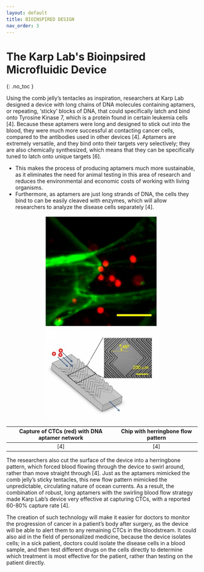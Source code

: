 ```yaml
---
layout: default
title: BIOINSPIRED DESIGN
nav_order: 3
---
```


# The Karp Lab's Bioinpsired Microfluidic Device 
{: .no_toc }

Using the comb jelly’s tentacles as inspiration, researchers at Karp Lab designed a device with long chains of DNA molecules containing aptamers, or repeating, ‘sticky’ blocks of DNA, that could specifically latch and bind onto Tyrosine Kinase 7, which is a protein found in certain leukemia cells [4]. Because these aptamers were long and designed to stick out into the blood, they were much more successful at contacting cancer cells, compared to the antibodies used in other devices [4]. Aptamers are extremely versatile, and they bind onto their targets very selectively; they are also chemically synthesized, which means that they can be specifically tuned to latch onto unique targets [6]. 
-	This makes the process of producing aptamers much more sustainable, as it eliminates the need for animal testing in this area of research and reduces the environmental and economic costs of working with living organisms. 
-	Furthermore, as aptamers are just long strands of DNA, the cells they bind to can be easily cleaved with enzymes, which will allow researchers to analyze the disease cells separately [4]. 
<p align="middle">
  <img src="/captured_cells.PNG" width="300" hspace="20" />
  <img src="/device_mod.jpg" width="300" /> 
</p>

| Capture of CTCs (red) with DNA aptamer network | Chip with herringbone flow pattern         | 
|:----------------------------------------------:|:-----------------------------------------: |
| [4]                                            |                  [4]                       |

The researchers also cut the surface of the device into a herringbone pattern, which forced blood flowing through the device to swirl around, rather than move straight through [4]. Just as the aptamers mimicked the comb jelly’s sticky tentacles, this new flow pattern mimicked the unpredictable, circulating nature of ocean currents. As a result, the combination of robust, long aptamers with the swirling blood flow strategy made Karp Lab’s device very effective at capturing CTCs, with a reported 60-80% capture rate [4].  

The creation of such technology will make it easier for doctors to monitor the progression of cancer in a patient’s body after surgery, as the device will be able to alert them to any remaining CTCs in the bloodstream. It could also aid in the field of personalized medicine, because the device isolates cells; in a sick patient, doctors could isolate the disease cells in a blood sample, and then test different drugs on the cells directly to determine which treatment is most effective for the patient, rather than testing on the patient directly. 
